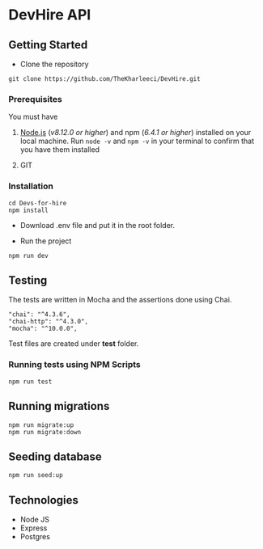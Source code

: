 # DevHire API

## Getting Started
- Clone the repository
```
git clone https://github.com/TheKharleeci/DevHire.git
```

### Prerequisites

You must have

1. [Node.js](https://nodejs.org/) (_v8.12.0 or higher_) and npm (_6.4.1 or higher_) installed on your local machine. Run `node -v` and `npm -v` in your terminal to confirm that you have them installed

2. GIT

### Installation
```
cd Devs-for-hire
npm install
```

- Download .env file and put it in the root folder.

- Run the project
```
npm run dev
```

## Testing
The tests are written in Mocha and the assertions done using Chai.

```
"chai": "^4.3.6",
"chai-http": "^4.3.0",
"mocha": "^10.0.0",

```

Test files are created under **test** folder.
### Running tests using NPM Scripts
````
npm run test

````
## Running migrations

```
npm run migrate:up
npm run migrate:down
```
## Seeding database

```
npm run seed:up
```
## Technologies

- Node JS
- Express
- Postgres